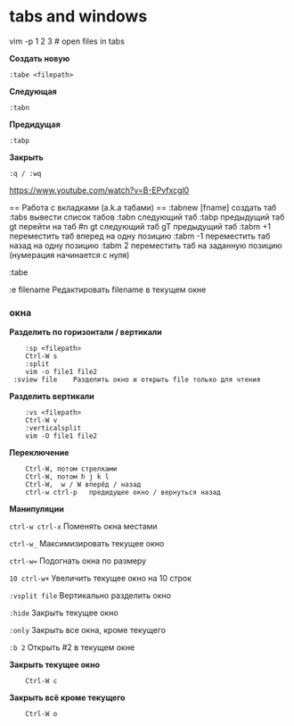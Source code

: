 tabs and windows
====

vim -p 1 2 3 # open files in tabs 

**Создать новую**	

    :tabe <filepath>
**Следующая**

	:tabn
	
**Предидущая**

	:tabp
	
**Закрыть**

	:q / :wq

<https://www.youtube.com/watch?v=B-EPvfxcgl0>


== Работа с вкладками (a.k.a табами) ==
:tabnew [fname]          создать таб
:tabs                    вывести список табов
:tabn                    следующий таб
:tabp                    предыдущий таб
<n>gt                    перейти на таб #n
gt                       следующий таб
gT                       предыдущий таб
:tabm +1                 переместить таб вперед на одну позицию
:tabm -1                 переместить таб назад на одну позицию
:tabm 2                  переместить таб на заданную позицию
                           (нумерация начинается с нуля)
                           
:tabe

:e filename	Редактировать filename в текущем окне




### окна
**Разделить по горизонтали / вертикали**
	
		:sp <filepath>
		Ctrl-W s
		:split
		vim -o file1 file2
     :sview file	Разделить окно и открыть file только для чтения

**Разделить вертикали**

		:vs <filepath>
		Ctrl-W v
		:verticalsplit
		vim -O file1 file2

**Переключение**

		Ctrl-W, потом стрелками
		Ctrl-W, потом h j k l
		Ctrl-W,  w / W вперёд / назад
		ctrl-w ctrl-p	предидущее окно / вернуться назад

**Манипуляции**

`ctrl-w ctrl-x`	Поменять окна местами

`ctrl-w_`	Максимизировать текущее окно

`ctrl-w=`	Подогнать окна по размеру

`10 ctrl-w+`	Увеличить текущее окно на 10 строк

`:vsplit file`	Вертикально разделить окно

`:hide`	Закрыть текущее окно

`:only`	Закрыть все окна, кроме текущего

`:b 2`	Открыть #2 в текущем окне

**Закрыть текущее окно**

		Ctrl-W c
		
**Закрыть всё кроме текущего**
	
		Ctrl-W o